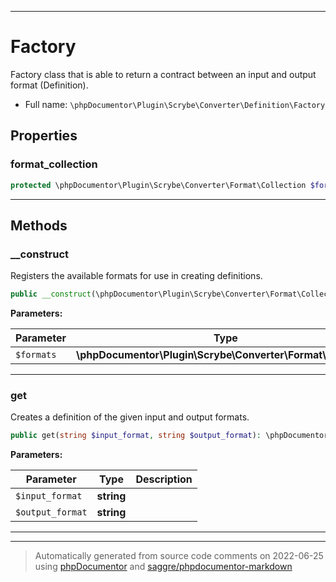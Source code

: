 ***

# Factory

Factory class that is able to return a contract between an input and output format (Definition).



* Full name: `\phpDocumentor\Plugin\Scrybe\Converter\Definition\Factory`



## Properties


### format_collection



```php
protected \phpDocumentor\Plugin\Scrybe\Converter\Format\Collection $format_collection
```






***

## Methods


### __construct

Registers the available formats for use in creating definitions.

```php
public __construct(\phpDocumentor\Plugin\Scrybe\Converter\Format\Collection $formats): mixed
```








**Parameters:**

| Parameter | Type | Description |
|-----------|------|-------------|
| `$formats` | **\phpDocumentor\Plugin\Scrybe\Converter\Format\Collection** |  |




***

### get

Creates a definition of the given input and output formats.

```php
public get(string $input_format, string $output_format): \phpDocumentor\Plugin\Scrybe\Converter\Definition\Definition
```








**Parameters:**

| Parameter | Type | Description |
|-----------|------|-------------|
| `$input_format` | **string** |  |
| `$output_format` | **string** |  |




***


***
> Automatically generated from source code comments on 2022-06-25 using [phpDocumentor](http://www.phpdoc.org/) and [saggre/phpdocumentor-markdown](https://github.com/Saggre/phpDocumentor-markdown)

